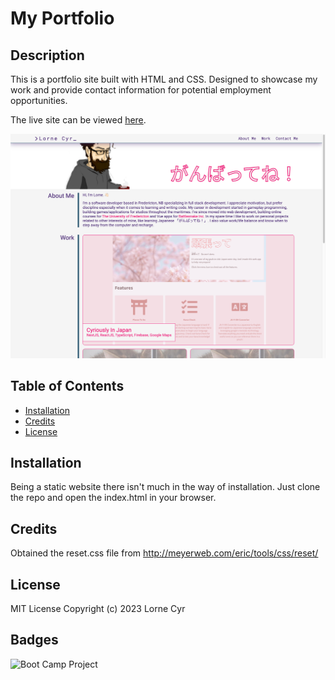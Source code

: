 # My Portfolio

## Description

This is a portfolio site built with HTML and CSS. Designed to showcase my work and provide contact information for potential employment opportunities.

The live site can be viewed [here](https://llourn.github.io/my-portfolio/).

![Screenshot of the live site](./screenshot.png)

## Table of Contents

- [Installation](#installation)
- [Credits](#credits)
- [License](#license)

## Installation

Being a static website there isn't much in the way of installation. Just clone the repo and open the index.html in your browser.

## Credits

Obtained the reset.css file from http://meyerweb.com/eric/tools/css/reset/

## License

MIT License Copyright (c) 2023 Lorne Cyr

## Badges

![Boot Camp Project](https://img.shields.io/badge/Boot%20Camp%20Project-%E2%9C%94%EF%B8%8F-green)
